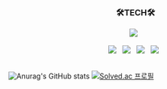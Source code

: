 <h3 align="center"><b>🛠TECH🛠</b></h3>
<p align="center">
 <img src="https://img.shields.io/badge/Android-3DDC84?style=flat-square&logo=android&logoColor=white"/> &nbsp 
</p>
<p align="center">
<img src="https://img.shields.io/badge/Kotlin-7F52FF?style=flat-square&logo=kotlin&logoColor=white"/> &nbsp 
<img src="https://img.shields.io/badge/JavaScript-F7DF1E?style=flat-square&logo=javascript&logoColor=white"/> &nbsp 
<img src="https://img.shields.io/badge/Python-3776AB?style=flat-square&logo=python&logoColor=white"/> &nbsp 
<img src="https://img.shields.io/badge/C++-00599C?style=flat-square&logo=c%2B%2B&logoColor=white"/></a> &nbsp 
<br>
<br>
</p>


![Anurag's GitHub stats](https://github-readme-stats.vercel.app/api?username=sdu07024&count_private=true&show_icons=true)   [![Solved.ac 프로필](http://mazassumnida.wtf/api/generate_badge?boj=sdu07024)](https://solved.ac/sdu07024)

<!--
**sdu07024/sdu07024** is a ✨ _special_ ✨ repository because its `README.md` (this file) appears on your GitHub profile.

Here are some ideas to get you started:

- 🔭 I’m currently working on ...
- 🌱 I’m currently learning ...
- 👯 I’m looking to collaborate on ...
- 🤔 I’m looking for help with ...
- 💬 Ask me about ...
- 📫 How to reach me: ...
- 😄 Pronouns: ...
- ⚡ Fun fact: ...
-->

